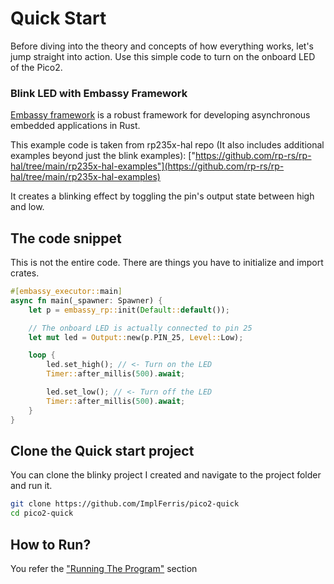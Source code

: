 # Quick Start

Before diving into the theory and concepts of how everything works, let's jump straight into action. Use this simple code to turn on the onboard LED of the Pico2.

### Blink LED with Embassy Framework
[Embassy framework](https://github.com/embassy-rs/embassy) is a robust framework for developing asynchronous embedded applications in Rust.

This example code is taken from rp235x-hal repo (It also includes additional examples beyond just the blink examples): ["https://github.com/rp-rs/rp-hal/tree/main/rp235x-hal-examples"](https://github.com/rp-rs/rp-hal/tree/main/rp235x-hal-examples)

It creates a blinking effect by toggling the pin's output state between high and low.

## The code snippet
This is not the entire code. There are things you have to initialize and import crates.
```rust
#[embassy_executor::main]
async fn main(_spawner: Spawner) {
    let p = embassy_rp::init(Default::default());

    // The onboard LED is actually connected to pin 25
    let mut led = Output::new(p.PIN_25, Level::Low);

    loop {
        led.set_high(); // <- Turn on the LED
        Timer::after_millis(500).await;

        led.set_low(); // <- Turn off the LED
        Timer::after_millis(500).await;
    }
}
```

## Clone the Quick start project
You can clone the blinky project I created and navigate to the project folder and run it.

```sh
git clone https://github.com/ImplFerris/pico2-quick
cd pico2-quick
```

## How to Run?

You refer the ["Running The Program"](../running.md) section
